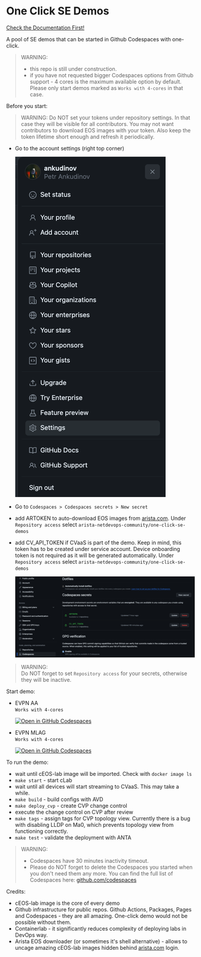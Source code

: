 # One Click SE Demos

[Check the Documentation First!](https://arista-netdevops-community.github.io/one-click-se-demos/)

A pool of SE demos that can be started in Github Codespaces with one-click.  

> WARNING:
>
> - this repo is still under construction.
> - if you have not requested bigger Codespaces options from Github support - 4 cores is the maximum available option by default.
>   Please only start demos marked as `Works with 4-cores` in that case.

Before you start:

> WARNING: Do NOT set your tokens under repository settings. In that case they will be visible for all contributors. You may not want contributors to download EOS images with your token. Also keep the token lifetime short enough and refresh it periodically.

- Go to the account settings (right top corner)

  ![account settings](img/account_settings.png)

- Go to `Codespaces > Codespaces secrets > New secret`
- add ARTOKEN to auto-download EOS images from [arista.com](arista.com). Under `Repository access` select `arista-netdevops-community/one-click-se-demos`
- add CV_API_TOKEN if CVaaS is part of the demo. Keep in mind, this token has to be created under service account. Device onboarding token is not required as it will be generated automatically. Under `Repository access` select `arista-netdevops-community/one-click-se-demos`

  ![codespaces secrets](img/codespaces-secrets.png)

> WARNING:  
> Do NOT forget to set `Repository access` for your secrets, otherwise they will be inactive.

Start demo:

- EVPN AA  
  `Works with 4-cores`  

  [![Open in GitHub Codespaces](https://github.com/codespaces/badge.svg)](https://codespaces.new/arista-netdevops-community/one-click-se-demos?quickstart=1&devcontainer_path=.devcontainer%2Favd_cvaas_evpn_aa%2Fdevcontainer.json)

- EVPN MLAG  
  `Works with 4-cores`  

  [![Open in GitHub Codespaces](https://github.com/codespaces/badge.svg)](https://codespaces.new/arista-netdevops-community/one-click-se-demos?quickstart=1&devcontainer_path=.devcontainer%2Favd_cvaas_evpn_mlag%2Fdevcontainer.json)

To run the demo:

- wait until cEOS-lab image will be imported. Check with `docker image ls`
- `make start` - start cLab
- wait until all devices will start streaming to CVaaS. This may take a while.
- `make build` - build configs with AVD
- `make deploy_cvp` - create CVP change control
- execute the change control on CVP after review
- `make tags` - assign tags for CVP topology view. Currently there is a bug with disabling LLDP on Ma0, which prevents topology view from functioning correctly.
- `make test` - validate the deployment with ANTA

> WARNING:
>
> - Codespaces have 30 minutes inactivity timeout.
> - Please do NOT forget to delete the Codespaces you started when you don't need them any more. You can find the full list of Codespaces here: [github.com/codespaces](https://github.com/codespaces)

Credits:

- cEOS-lab image is the core of every demo
- Github infrastructure for public repos. Github Actions, Packages, Pages and Codespaces - they are all amazing. One-click demo would not be possible without them.
- Containerlab - it significantly reduces complexity of deploying labs in DevOps way.
- Arista EOS downloader (or sometimes it's shell alternative) - allows to uncage amazing cEOS-lab images hidden behind [arista.com](arista.com) login.
